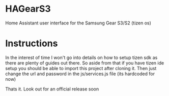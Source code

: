 # HAGearS3
Home Assistant user interface for the Samsung Gear S3/S2 (tizen os)

# Instructions
In the interest of time I won't go into details on how to setup tizen sdk as there are plenty of guides out there. So aside from that if you have tizen ide setup you should be able to import this project after cloning it. Then just change the url and password in the js/services.js file (its hardcoded for now)

Thats it. Look out for an official release soon